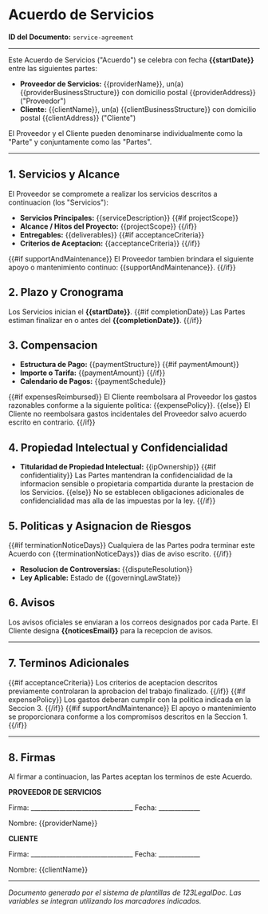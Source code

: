 # Acuerdo de Servicios

**ID del Documento:** `service-agreement`

---

Este Acuerdo de Servicios ("Acuerdo") se celebra con fecha **{{startDate}}** entre las siguientes partes:

- **Proveedor de Servicios:** {{providerName}}, un(a) {{providerBusinessStructure}} con domicilio postal {{providerAddress}} ("Proveedor")
- **Cliente:** {{clientName}}, un(a) {{clientBusinessStructure}} con domicilio postal {{clientAddress}} ("Cliente")

El Proveedor y el Cliente pueden denominarse individualmente como la "Parte" y conjuntamente como las "Partes".

---

## 1. Servicios y Alcance

El Proveedor se compromete a realizar los servicios descritos a continuacion (los "Servicios"):

- **Servicios Principales:** {{serviceDescription}}
{{#if projectScope}}
- **Alcance / Hitos del Proyecto:** {{projectScope}}
{{/if}}
- **Entregables:** {{deliverables}}
{{#if acceptanceCriteria}}
- **Criterios de Aceptacion:** {{acceptanceCriteria}}
{{/if}}

{{#if supportAndMaintenance}}
El Proveedor tambien brindara el siguiente apoyo o mantenimiento continuo: {{supportAndMaintenance}}.
{{/if}}

## 2. Plazo y Cronograma

Los Servicios inician el **{{startDate}}**.
{{#if completionDate}}
Las Partes estiman finalizar en o antes del **{{completionDate}}**.
{{/if}}

## 3. Compensacion

- **Estructura de Pago:** {{paymentStructure}}
{{#if paymentAmount}}
- **Importe o Tarifa:** {{paymentAmount}}
{{/if}}
- **Calendario de Pagos:** {{paymentSchedule}}

{{#if expensesReimbursed}}
El Cliente reembolsara al Proveedor los gastos razonables conforme a la siguiente politica: {{expensePolicy}}.
{{else}}
El Cliente no reembolsara gastos incidentales del Proveedor salvo acuerdo escrito en contrario.
{{/if}}

## 4. Propiedad Intelectual y Confidencialidad

- **Titularidad de Propiedad Intelectual:** {{ipOwnership}}
{{#if confidentiality}}
Las Partes mantendran la confidencialidad de la informacion sensible o propietaria compartida durante la prestacion de los Servicios.
{{else}}
No se establecen obligaciones adicionales de confidencialidad mas alla de las impuestas por la ley.
{{/if}}

## 5. Politicas y Asignacion de Riesgos

{{#if terminationNoticeDays}}
Cualquiera de las Partes podra terminar este Acuerdo con {{terminationNoticeDays}} dias de aviso escrito.
{{/if}}

- **Resolucion de Controversias:** {{disputeResolution}}
- **Ley Aplicable:** Estado de {{governingLawState}}

## 6. Avisos

Los avisos oficiales se enviaran a los correos designados por cada Parte. El Cliente designa **{{noticesEmail}}** para la recepcion de avisos.

---

## 7. Terminos Adicionales

{{#if acceptanceCriteria}}
Los criterios de aceptacion descritos previamente controlaran la aprobacion del trabajo finalizado.
{{/if}}
{{#if expensePolicy}}
Los gastos deberan cumplir con la politica indicada en la Seccion 3.
{{/if}}
{{#if supportAndMaintenance}}
El apoyo o mantenimiento se proporcionara conforme a los compromisos descritos en la Seccion 1.
{{/if}}

---

## 8. Firmas

Al firmar a continuacion, las Partes aceptan los terminos de este Acuerdo.

**PROVEEDOR DE SERVICIOS**

Firma: ________________________________  Fecha: _____________

Nombre: {{providerName}}

**CLIENTE**

Firma: ________________________________  Fecha: _____________

Nombre: {{clientName}}

---

*Documento generado por el sistema de plantillas de 123LegalDoc. Las variables se integran utilizando los marcadores indicados.*
